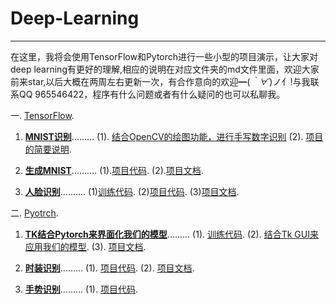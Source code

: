 # Deep-Learning
---
在这里，我将会使用TensorFlow和Pytorch进行一些小型的项目演示，让大家对deep learning有更好的理解,相应的说明在对应文件夹的md文件里面，欢迎大家前来star,以后大概在两周左右更新一次，有合作意向的欢迎━(*｀∀´*)ノ亻!与我联系QQ 965546422，程序有什么问题或者有什么疑问的也可以私聊我。

一. [TensorFlow](https://github.com/wu-huipeng/Deep-Learning/tree/master/TensorFlow).
  1. [**MNIST识别**](https://github.com/wu-huipeng/Deep-Learning/tree/master/TensorFlow/MNIST).........
    (1). [结合OpenCV的绘图功能，进行手写数字识别](https://github.com/wu-huipeng/Deep-Learning/blob/master/TensorFlow/MNIST/MNIST.ipynb) 
    (2). [项目的简要说明](https://github.com/wu-huipeng/Deep-Learning/blob/master/TensorFlow/MNIST/MNIST.md).

  2. [**生成MNIST**](https://github.com/wu-huipeng/Deep-Learning/tree/master/TensorFlow/DCGAN%20FOR%20MNIST)..........
    (1).[项目代码](https://github.com/wu-huipeng/Deep-Learning/blob/master/TensorFlow/DCGAN%20FOR%20MNIST/DCGAN%20for%20mnist.ipynb).
    (2).[项目文档](https://github.com/wu-huipeng/Deep-Learning/blob/master/TensorFlow/DCGAN%20FOR%20MNIST/DCGAN.md).
  
  3. [**人脸识别**](https://github.com/wu-huipeng/Deep-Learning/tree/master/TensorFlow/Face_Recognize)..........
    (1)[训练代码](https://github.com/wu-huipeng/Deep-Learning/blob/master/TensorFlow/Face_Recognize/OpenCV%20and%20tf.ipynb).
    (2)[项目代码](https://github.com/wu-huipeng/Deep-Learning/blob/master/TensorFlow/Face_Recognize/%E4%BA%BA%E8%84%B8%E8%AF%86%E5%88%AB.ipynb).
    (3)[项目文档](https://github.com/wu-huipeng/Deep-Learning/blob/master/TensorFlow/Face_Recognize/face_recognize.md).
    
    
    
二. [Pyotrch](https://github.com/wu-huipeng/Deep-Learning/tree/master/Pytorch).
  1. [**TK结合Pytorch来界面化我们的模型**](https://github.com/wu-huipeng/Deep-Learning/tree/master/Pytorch/Sex%20recognize).........
    (1). [训练代码](https://github.com/wu-huipeng/Deep-Learning/blob/master/Pytorch/Sex%20recognize/train_pytorch.py).
    (2). [结合Tk GUI来应用我们的模型](https://github.com/wu-huipeng/Deep-Learning/blob/master/Pytorch/Sex%20recognize/GUI.py).
    (3). [项目文档](https://github.com/wu-huipeng/Deep-Learning/blob/master/Pytorch/Sex%20recognize/sex.md).
  
  2. [**时装识别**](https://github.com/wu-huipeng/Deep-Learning/tree/master/Pytorch/fashion).........
    (1). [项目代码](https://github.com/wu-huipeng/Deep-Learning/blob/master/Pytorch/fashion/fashion.ipynb).
    (2). [项目文档](https://github.com/wu-huipeng/Deep-Learning/blob/master/Pytorch/fashion/fashion.md).
  
  3. [**手势识别**](https://github.com/wu-huipeng/Deep-Learning/tree/master/Pytorch/gesture%20recognition).........
    (1). [项目代码](https://github.com/wu-huipeng/Deep-Learning/blob/master/Pytorch/gesture%20recognition/%E6%89%8B%E5%8A%BF%E8%AF%86%E5%88%AB.py).
    
